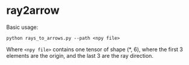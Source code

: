 # ray2arrow

Basic usage:
```
python rays_to_arrows.py --path <npy file>
```
Where `<npy file>` contains one tensor of shape (\*, 6), where the first 3 elements are the
origin, and the last 3 are the ray direction.
